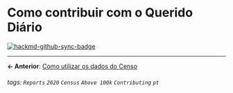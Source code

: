 # Como contribuir com o Querido Diário

[![hackmd-github-sync-badge](https://hackmd.io/3ikezcXQTCSc5ygefyP1uA/badge)](https://hackmd.io/3ikezcXQTCSc5ygefyP1uA)


---

**← Anterior**: <a href="https://hackmd.io/@querido-diario/report-census-qd-2020-data-pt" target="_self">Como utilizar os dados do Censo</a>

###### tags: `Reports` `2020` `Census` `Above 100k` `Contributing` `pt`